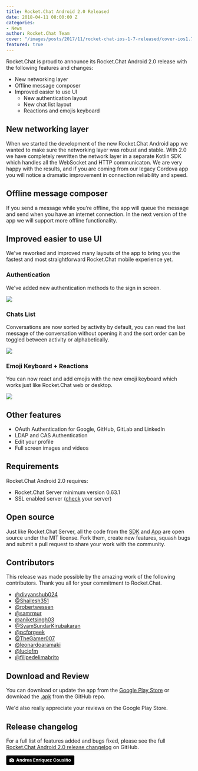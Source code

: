 ```yaml
---
title: Rocket.Chat Android 2.0 Released
date: 2018-04-11 08:00:00 Z
categories:
- News
author: Rocket.Chat Team
cover: "/images/posts/2017/11/rocket-chat-ios-1-7-released/cover-ios1.7.jpg"
featured: true
---
```


Rocket.Chat is proud to announce its Rocket.Chat Android 2.0 release with the following features and changes:

* New networking layer
* Offline message composer
* Improved easier to use UI
  * New authentication layout
  * New chat list layout
  * Reactions and emojis keyboard

## New networking layer

When we started the development of the new Rocket.Chat Android app we wanted to make sure the networking layer was robust and stable. With 2.0 we have completely rewritten the network layer in a separate Kotlin SDK which handles all the WebSocket and HTTP communicaton. We are very happy with the results, and if you are coming from our legacy Cordova app you will notice a dramatic improvement in connection reliability and speed.

## Offline message composer

If you send a message while you’re offline, the app will queue the message and send when you have an internet connection. In the next version of the app we will support more offline functionality.

## Improved easier to use UI

We've reworked and improved many layouts of the app to bring you the fastest and most straightforward
Rocket.Chat mobile experience yet.

### Authentication

<div class="left copy">
<p>
  We've added new authentication methods to the sign in screen.
</p>
</div>
<div class="right image">
  <p>
    <img src="{{'/images/posts/2018/04/2018-04-18-rocket-chat-android-2-released/authentication.png' | relative_url}}"/>
  </p>
</div>
<div class="clear"></div>

### Chats List

<div class="left copy">
<p>
  Conversations are now sorted by activity by default, you can read the last message of the conversation without opening it and the sort order can be toggled between activity or alphabetically.
</p>
</div>
<div class="right image">
  <p>
    <img src="{{'/images/posts/2018/04/2018-04-18-rocket-chat-android-2-released/chats.png' | relative_url}}"/>
  </p>
</div>
<div class="clear"></div>

### Emoji Keyboard + Reactions

<div class="left copy">
<p>
  You can now react and add emojis with the new emoji keyboard which works just like Rocket.Chat web or desktop.
</p>
</div>
<div class="right image">
  <p>
    <img src="{{'/images/posts/2018/04/2018-04-18-rocket-chat-android-2-released/emojis.png' | relative_url}}"/>
  </p>
</div>
<div class="clear"></div>

## Other features

* OAuth Authentication for Google, GitHub, GitLab and LinkedIn
* LDAP and CAS Authentication
* Edit your profile
* Full screen images and videos

## Requirements

Rocket.Chat Android 2.0 requires:

* Rocket.Chat Server minimum version 0.63.1
* SSL enabled server ([check](https://www.ssllabs.com/ssltest/) your server)

## Open source

Just like Rocket.Chat Server, all the code from the [SDK](https://github.com/RocketChat/Rocket.Chat.Kotlin.SDK) and [App](https://github.com/RocketChat/Rocket.Chat.Android) are open source under the MIT license.
Fork them, create new features, squash bugs and submit a pull request to share your work with the community.

## Contributors

This release was made possible by the amazing work of the following contributors. Thank you all for your commitment to Rocket.Chat.

* <a target="_blank" href="https://github.com/divyanshub024">@divyanshub024</a>
* <a target="_blank" href="https://github.com/Shailesh351">@Shailesh351</a>
* <a target="_blank" href="https://github.com/robertwessen">@robertwessen</a>
* <a target="_blank" href="https://github.com/samrmur">@samrmur</a>
* <a target="_blank" href="https://github.com/aniketsingh03">@aniketsingh03</a>
* <a target="_blank" href="https://github.com/SyamSundarKirubakaran">@SyamSundarKirubakaran</a>
* <a target="_blank" href="https://github.com/pcforgeek">@pcforgeek</a>
* <a target="_blank" href="https://github.com/TheGamer007">@TheGamer007</a>
* <a target="_blank" href="https://github.com/leonardoaramaki">@leonardoaramaki</a>
* <a target="_blank" href="https://github.com/luciofm">@luciofm</a>
* <a target="_blank" href="https://github.com/filipedelimabrito">@filipedelimabrito</a>

## Download and Review

You can download or update the app from the [Google Play Store](https://play.google.com/store/apps/details?id=chat.rocket.android) or download the [.apk](https://github.com/RocketChat/Rocket.Chat.Android/releases/tag/v2.0.0)
from the GitHub repo.

We'd also really appreciate your reviews on the Google Play Store.

## Release changelog

For a full list of features added and bugs fixed, please see the full
[Rocket.Chat Android 2.0 release changelog](https://github.com/RocketChat/Rocket.Chat.Android/releases/tag/v2.0.0) on GitHub.

<a style="background-color:black;color:white;text-decoration:none;padding:4px 6px;font-family:-apple-system, BlinkMacSystemFont, &quot;San Francisco&quot;, &quot;Helvetica Neue&quot;, Helvetica, Ubuntu, Roboto, Noto, &quot;Segoe UI&quot;, Arial, sans-serif;font-size:12px;font-weight:bold;line-height:1.2;display:inline-block;border-radius:3px;" href="https://unsplash.com/@andreoiide?utm_medium=referral&amp;utm_campaign=photographer-credit&amp;utm_content=creditBadge" target="_blank" rel="noopener noreferrer" title="Download free do whatever you want high-resolution photos from Andrea Enríquez Cousiño"><span style="display:inline-block;padding:2px 3px;"><svg xmlns="http://www.w3.org/2000/svg" style="height:12px;width:auto;position:relative;vertical-align:middle;top:-1px;fill:white;" viewBox="0 0 32 32"><title>unsplash-logo</title><path d="M20.8 18.1c0 2.7-2.2 4.8-4.8 4.8s-4.8-2.1-4.8-4.8c0-2.7 2.2-4.8 4.8-4.8 2.7.1 4.8 2.2 4.8 4.8zm11.2-7.4v14.9c0 2.3-1.9 4.3-4.3 4.3h-23.4c-2.4 0-4.3-1.9-4.3-4.3v-15c0-2.3 1.9-4.3 4.3-4.3h3.7l.8-2.3c.4-1.1 1.7-2 2.9-2h8.6c1.2 0 2.5.9 2.9 2l.8 2.4h3.7c2.4 0 4.3 1.9 4.3 4.3zm-8.6 7.5c0-4.1-3.3-7.5-7.5-7.5-4.1 0-7.5 3.4-7.5 7.5s3.3 7.5 7.5 7.5c4.2-.1 7.5-3.4 7.5-7.5z"></path></svg></span><span style="display:inline-block;padding:2px 3px;">Andrea Enríquez Cousiño</span></a>
